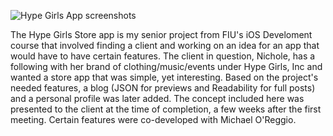 ![Hype Girls App screenshots](http://s28.postimg.org/mx8u47wgd/hype.png)

The Hype Girls Store app is my senior project from FIU's iOS Develoment course that involved finding a client and working on an idea for an app that would have to have certain features. The client in question, Nichole, has a following with her brand of clothing/music/events under Hype Girls, Inc and wanted a store app that was simple, yet interesting. Based on the project's needed features, a blog (JSON for previews and Readability for full posts) and a personal profile was later added. The concept included here was presented to the client at the time of completion, a few weeks after the first meeting. Certain features were co-developed with Michael O'Reggio.
